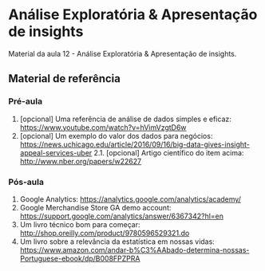 # Análise Exploratória & Apresentação de insights
Material da aula 12 - Análise Exploratória & Apresentação de insights.

## Material de referência
### Pré-aula
1. [opcional] Uma referência de análise de dados simples e eficaz: https://www.youtube.com/watch?v=hVimVzgtD6w
2. [opcional] Um exemplo do valor dos dados para negócios: https://news.uchicago.edu/article/2016/09/16/big-data-gives-insight-appeal-services-uber
2.1. [opcional] Artigo científico do item acima: http://www.nber.org/papers/w22627




### Pós-aula
1. Google Analytics: https://analytics.google.com/analytics/academy/
2. Google Merchandise Store GA demo account: https://support.google.com/analytics/answer/6367342?hl=en
3. Um livro técnico bom para começar: http://shop.oreilly.com/product/9780596529321.do
4. Um livro sobre a relevância da estatística em nossas vidas: https://www.amazon.com/andar-b%C3%AAbado-determina-nossas-Portuguese-ebook/dp/B008FPZPRA